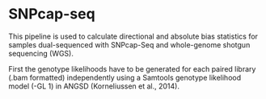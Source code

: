 # SNPcap-seq
This pipeline is used to calculate directional and absolute bias statistics for samples dual-sequenced with SNPcap-Seq and whole-genome shotgun sequencing (WGS).

First the genotype likelihoods have to be generated for each paired library (.bam formatted) independently using a Samtools genotype likelihood model (-GL 1) in ANGSD (Korneliussen et al., 2014). 
